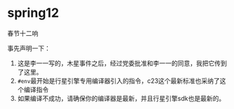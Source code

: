 # spring12
春节十二响

事先声明一下：
1. 这是李一一写的，木星事件之后，经过党委批准和李一一的同意，我把它传到了这里。
2. `#env`最开始是行星引擎专用编译器引入的指令，c23这个最新标准也采纳了这个编译指令
3. 如果编译不成功，请确保你的编译器是最新，并且行星引擎sdk也是最新的。

